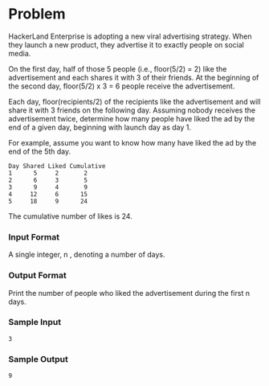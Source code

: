 # Problem
HackerLand Enterprise is adopting a new viral advertising strategy. When they launch a new product, they advertise it to exactly people on social media.

On the first day, half of those 5 people (i.e., floor(5/2) = 2) like the advertisement and each shares it with 3 of their friends. At the beginning of the second day, floor(5/2) x 3 = 6 people receive the advertisement.

Each day, floor(recipients/2) of the recipients like the advertisement and will share it with 3 friends on the following day. Assuming nobody receives the advertisement twice, determine how many people have liked the ad by the end of a given day, beginning with launch day as day 1.

For example, assume you want to know how many have liked the ad by the end of the 5th day.

```
Day Shared Liked Cumulative
1      5     2       2
2      6     3       5
3      9     4       9
4     12     6      15
5     18     9      24
```
The cumulative number of likes is 24.
### Input Format
A single integer, n , denoting a number of days.
### Output Format
Print the number of people who liked the advertisement during the first n days.
### Sample Input
```
3
```
### Sample Output
```
9
```